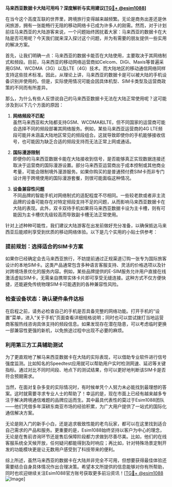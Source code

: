 **马来西亚数据卡大陆可用吗？深度解析与实用建议[[TG💪+ @esim1088](https://t.me/s/esim1088)]**

在当今这个高度互联的世界里，跨境旅行变得越来越频繁。无论是商务出差还是休闲旅游，拥有一张能畅行无阻的移动网络卡已成为许多人的刚需。然而，对于计划前往马来西亚的大陆游客来说，一个问题始终困扰着大家：马来西亚的数据卡在大陆是否可用呢？今天我们就来深入探讨这个问题，并为有需要的朋友提供一些实用的解决方案。

首先，让我们明确一点：马来西亚的数据卡能否在大陆使用，主要取决于其网络制式和频段。目前，马来西亚的移动网络运营商如Celcom、DiGi、Maxis等普遍采用GSM、WCDMA（3G）以及LTE（4G）技术。而大陆地区的移动通信网络同样支持这些技术标准。因此，从理论上讲，马来西亚的数据卡是可以被大陆的手机设备识别并使用的。但是，实际使用情况可能会因具体机型、SIM卡类型及运营商政策的不同而有所差异。

那么，为什么有些人反馈说自己的马来西亚数据卡无法在大陆正常使用呢？这可能涉及到以下几个方面的原因：

1. **网络频段不匹配**  
   虽然马来西亚和大陆都支持GSM、WCDMA和LTE，但不同国家的运营商可能会选择不同的频段部署其网络服务。例如，某些马来西亚运营商的4G LTE频段可能并未涵盖大陆地区常见的频段组合。这就导致即使你的手机能够接收信号，也可能因为缺乏合适的频段支持而无法正常上网或通话。

2. **国际漫游限制**  
   即便你的马来西亚数据卡能在大陆接收到信号，是否能够真正实现数据连接还取决于运营商的国际漫游设置。部分马来西亚运营商出于成本控制或其他商业考量，可能会限制境外漫游服务。如果你购买的是普通预付费SIM卡而非专门设计用于跨境使用的国际漫游套餐，则很可能面临这种情况。

3. **设备兼容性问题**  
   不同品牌的智能手机对网络制式的适配程度不尽相同。一些较老款或者非主流品牌的设备可能存在对特定频段支持不足的问题，从而影响马来西亚数据卡在大陆的表现。此外，双卡双待手机如果将马来西亚数据卡设为主卡槽，则有可能因为主卡槽优先级较高而导致副卡槽无法正常使用。

针对上述种种可能性，我们建议大陆游客在出发前做好充分准备，以确保抵达马来西亚后能顺利享受到优质的移动网络体验。以下是几个实用的小贴士供参考：

### 提前规划：选择适合的SIM卡方案  
如果你已经确定会去马来西亚旅行，不妨提前通过正规渠道订购一张专为国际旅客设计的本地SIM卡。这类产品通常包含多种语言客服支持、灵活的价格选项以及针对跨境场景优化的服务内容。例如，某些品牌提供的E-SIM服务允许用户直接在线激活虚拟SIM卡，无需亲自携带实体卡片即可享受无缝连接。这种方式不仅方便快捷，还能避免传统物理SIM卡可能遇到的各种兼容性风险。

### 检查设备状态：确认硬件条件达标  
在启程之前，请务必检查自己的手机是否具备完整的网络功能。打开手机的“设置”菜单，进入“关于手机”页面查看详细规格说明；同时也可以尝试拨打当地运营商客服热线咨询具体支持的频段信息。如果发现存在潜在隐患，可以考虑临时更换一部兼容性更强的新机，以免旅途过程中出现不必要的麻烦。

### 利用第三方工具辅助测试  
为了更直观地了解马来西亚数据卡在大陆的实际表现，可以借助专业软件进行信号强度监测。比如知名的Speedtest应用就可以帮助用户实时检测网速、延迟等关键指标。通过对比不同时间段、地点下的测试结果，你可以更好地判断该SIM卡是否符合预期需求。

当然，在面对复杂多变的实际情况时，有时候单凭个人努力未必能找到最理想的答案。这时就需要寻求专业人士的帮助了！幸运的是，现在市面上已经有越来越多专注于解决跨境通信难题的品牌应运而生。其中最具代表性的莫过于Esim1088团队——他们凭借多年深耕东南亚市场的经验积累，为广大用户提供了一站式的国际化通信解决方案。

无论是刚入门的新手小白，还是追求极致性能的老鸟玩家，都可以在这里找到适合自己需求的产品和服务。更重要的是，Esim1088始终坚持以客户为中心的理念，无论是在售前咨询环节还是售后保障阶段都力求做到尽善尽美。比如，他们的在线客服系统全天候开放，任何疑问都能得到及时响应；再比如，针对特殊场景定制开发的功能模块更是让无数用户感受到了科技带来的便利。

综上所述，虽然马来西亚的数据卡在大陆并非完全不可用，但想要获得最佳体验还需要结合自身具体情况作出合理决策。希望本文所提供的信息能够对你有所帮助，同时也欢迎继续关注Esim1088官方账号获取更多前沿资讯！[[TG💪+ @esim1088](https://t.me/s/esim1088) ![Image](https://i.postimg.cc/4NQfJmqS/Snipaste-2025-05-13-00-14-12.png)]